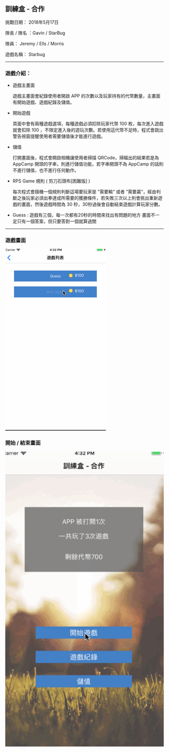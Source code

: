 ## 訓練盒 - 合作
挑戰日期： 2018年5月17日

隊長 / 隊名 ：Gavin / StarBug

隊員： Jeremy / Ells / Morris 

遊戲名稱： Starbug

---
### 遊戲介紹：


- 遊戲主畫面

    遊戲主畫面會紀錄使用者開啟 APP 的次數以及玩家持有的代幣數量，主畫面有開始遊戲、遊戲紀錄及儲值。

- 開始遊戲

    頁面中會有兩種遊戲選項，每種遊戲必須扣除玩家代幣 100 枚，每次進入遊戲就會扣除 100 ，不限定進入後的遊玩次數。若使用這代幣不足時，程式會跳出警告視窗提醒使用者需要儲值後才能進行遊戲。

- 儲值

    打開畫面後，程式會開啟相機讓使用者掃描 QRCode，掃瞄出的結果若是為 AppCamp 開頭的字串，則進行儲值功能，若字串開頭不為 AppCamp 的話則不進行儲值，也不進行任何動作。

- RPS Game 規則 ( 剪刀石頭布[困難版] )

    每次程式會隨機一個規則判斷這場要玩家是 ”需要輸“ 或者 ”需要贏“，經由判斷之後玩家必須出拳達成所需要的獲勝條件，若失敗三次以上則會挑出重新遊戲的畫面，然後遊戲時間為 30 秒，30秒過後會自動結束遊戲計算玩家分數。



- Guess :
    遊戲有三個，每一次都有20秒的時間來找出有問題的地方
    畫面不一定只有一個答案，但只要答對一個就算過關
    


------

### 遊戲畫面
![Alt text](Team_Starbug.gif)

### 開始 / 結束畫面
![Alt text](Game_Start.png)




